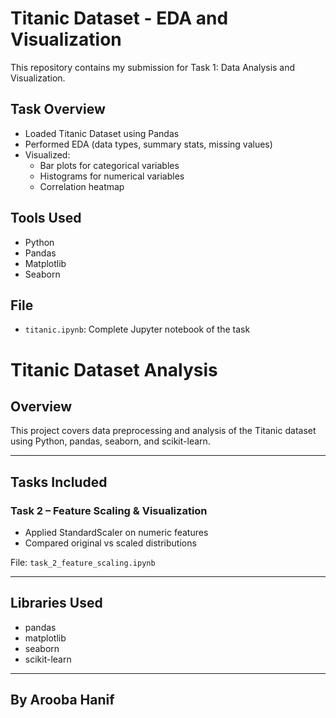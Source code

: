 # Titanic Dataset - EDA and Visualization

This repository contains my submission for Task 1: Data Analysis and Visualization.

##  Task Overview
- Loaded Titanic Dataset using Pandas
- Performed EDA (data types, summary stats, missing values)
- Visualized:
  - Bar plots for categorical variables
  - Histograms for numerical variables
  - Correlation heatmap

##  Tools Used
- Python
- Pandas
- Matplotlib
- Seaborn

##  File
- `titanic.ipynb`: Complete Jupyter notebook of the task


# Titanic Dataset Analysis 

##  Overview
This project covers data preprocessing and analysis of the Titanic dataset using Python, pandas, seaborn, and scikit-learn.

---

##  Tasks Included

###  Task 2 – Feature Scaling & Visualization
- Applied StandardScaler on numeric features
- Compared original vs scaled distributions

File: `task_2_feature_scaling.ipynb`

---

##  Libraries Used
- pandas
- matplotlib
- seaborn
- scikit-learn

---

##  By Arooba Hanif
